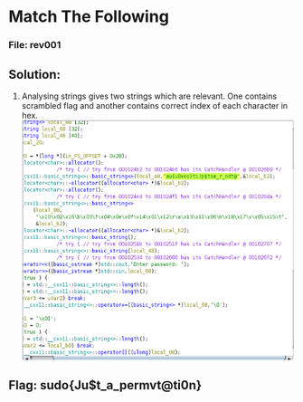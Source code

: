 # Match The Following

### File: rev001

## Solution:

1. Analysing strings gives two strings which are relevant. One contains scrambled flag and another contains correct index of each character in hex.
![disassemble](./decompile.png)

## Flag: sudo{Ju$t_a_permvt@ti0n}
